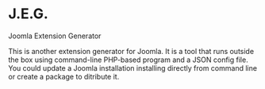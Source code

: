 J.E.G.
======

Joomla Extension Generator

This is another extension generator for Joomla. It is a tool that runs outside the box using command-line PHP-based program and a JSON config file. You could update a Joomla installation installing directly from command line or create a package to ditribute it.
